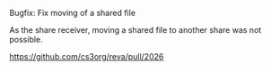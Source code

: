 Bugfix: Fix moving of a shared file

As the share receiver, moving a shared file to another share was not possible.

https://github.com/cs3org/reva/pull/2026
